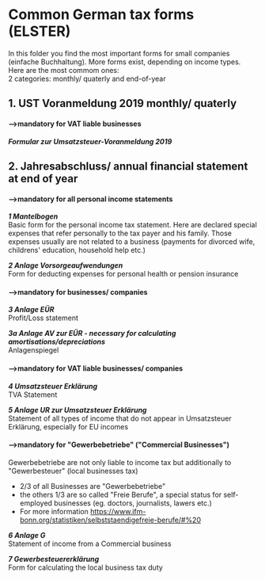 # Common German tax forms (ELSTER)
In this folder you find the most important forms for small companies (einfache Buchhaltung). More forms exist, depending on income types. Here are the most commom ones:  
2 categories: monthly/ quaterly and end-of-year

## 1. UST Voranmeldung 2019 monthly/ quaterly
#### -->mandatory for VAT liable businesses
***Formular zur Umsatzsteuer-Voranmeldung 2019***


## 2. Jahresabschluss/ annual financial statement at end of year
#### -->mandatory for all personal income statements
***1 Mantelbogen***   
Basic form for the personal income tax statement. 
Here are declared special expenses that refer personally to the tax payer and his family.
Those expenses usually are not related to a business (payments for divorced wife, childrens' education, household help etc.)

***2 Anlage Vorsorgeaufwendungen***   
Form for deducting expenses for personal health or pension insurance

#### -->mandatory for businesses/ companies
***3 Anlage EÜR***   
Profit/Loss statement

***3a Anlage AV zur EÜR - necessary for calculating amortisations/depreciations***   
Anlagenspiegel

#### -->mandatory for VAT liable businesses/ companies
***4 Umsatzsteuer Erklärung***   
TVA Statement

***5 Anlage UR zur Umsatzsteuer Erklärung***   
Statement of all types of income that do not appear in Umsatzsteuer Erklärung, especially for EU incomes


#### -->mandatory for "Gewerbebetriebe" ("Commercial Businesses")
Gewerbebetriebe are not only liable to income tax but additionally to "Gewerbesteuer" (local businesses tax)
- 2/3 of all Businesses are "Gewerbebetriebe"
- the others 1/3 are so called "Freie Berufe", a special status for self-employed businesses (eg. doctors, journalists, lawers etc.)
- For more information https://www.ifm-bonn.org/statistiken/selbststaendigefreie-berufe/#%20

***6 Anlage G***   
Statement of income from a Commercial business

***7 Gewerbesteuererklärung***   
Form for calculating the local business tax duty


